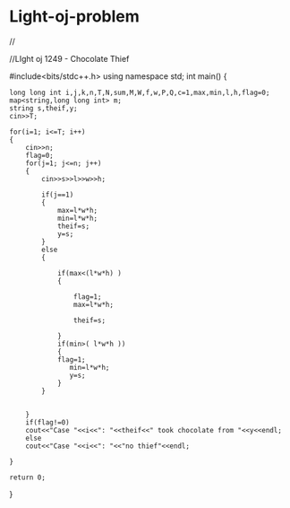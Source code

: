 # Light-oj-problem
// 

//LIght oj 1249 - Chocolate Thief 

#include<bits/stdc++.h>
using namespace std;
int main()
{

    long long int i,j,k,n,T,N,sum,M,W,f,w,P,Q,c=1,max,min,l,h,flag=0;
    map<string,long long int> m;
    string s,theif,y;
    cin>>T;

    for(i=1; i<=T; i++)
    {
        cin>>n;
        flag=0;
        for(j=1; j<=n; j++)
        {
            cin>>s>>l>>w>>h;

            if(j==1)
            {
                max=l*w*h;
                min=l*w*h;
                theif=s;
                y=s;
            }
            else
            {

                if(max<(l*w*h) )
                {

                    flag=1;
                    max=l*w*h;

                    theif=s;

                }
                if(min>( l*w*h ))
                {
                flag=1;
                   min=l*w*h;
                   y=s;
                }
            }


        }
        if(flag!=0)
        cout<<"Case "<<i<<": "<<theif<<" took chocolate from "<<y<<endl;
        else
        cout<<"Case "<<i<<": "<<"no thief"<<endl;

    }

    return 0;
}
